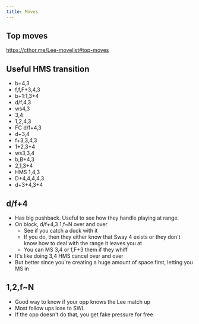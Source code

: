 ```yaml
---
title: Moves
---
```


## Top moves
<https://cthor.me/Lee-movelist#top-moves>

## Useful HMS transition

- b+4,3
- f,f,F+3,4,3
- b+1:1,3+4
- d/f,4,3
- ws4,3
- 3,4
- 1,2,4,3
- FC d/f+4,3
- d+3,4
- f+3,3,4,3
- 1+2,3+4
- ws3,3,4
- b,B+4,3
- 2,1,3+4
- HMS 1,4,3
- D+4,4,4,4,3
- d+3+4,3+4

## d/f+4

<!-- https://discordapp.com/channels/361852916203651074/459202763159633933/459203002427899924 -->

- Has big pushback. Useful to see how they handle playing at range.
- On block, d/f+4,3 1,f~N over and over
  - See if you catch a duck with it
  - If you do, then they either know that Sway 4 exists or they don't know how to deal with the range it leaves you at
  - You can MS 3,4 or f,F+3 them if they whiff
- It's like doing 3,4 HMS cancel over and over
- But better since you're creating a huge amount of space first, letting you MS in

## 1,2,f\~N

<!-- https://discordapp.com/channels/361852916203651074/362318093097107458/442468808750268417 -->

- Good way to know if your opp knows the Lee match up
- Most follow ups lose to SWL
- If the opp doesn't do that, you get fake pressure for free
